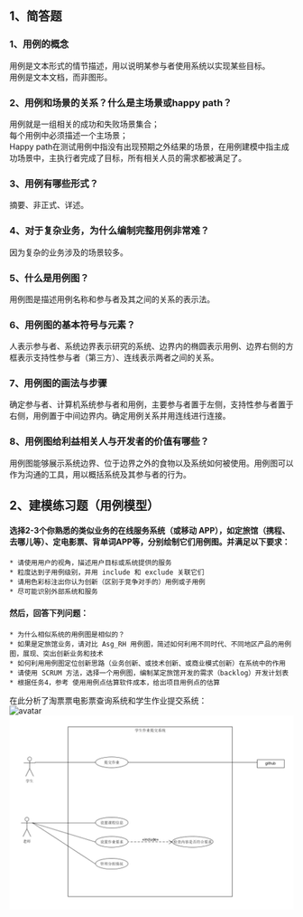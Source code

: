 ## 1、简答题  
### 1、用例的概念  
用例是文本形式的情节描述，用以说明某参与者使用系统以实现某些目标。  
用例是文本文档，而非图形。  
### 2、用例和场景的关系？什么是主场景或happy path？  
用例就是一组相关的成功和失败场景集合；  
每个用例中必须描述一个主场景；  
Happy path在测试用例中指没有出现预期之外结果的场景，在用例建模中指主成功场景中，主执行者完成了目标，所有相关人员的需求都被满足了。
### 3、用例有哪些形式？  
摘要、非正式、详述。
### 4、对于复杂业务，为什么编制完整用例非常难？  
因为复杂的业务涉及的场景较多。
### 5、什么是用例图？  
用例图是描述用例名称和参与者及其之间的关系的表示法。
### 6、用例图的基本符号与元素？  
人表示参与者、系统边界表示研究的系统、边界内的椭圆表示用例、边界右侧的方框表示支持性参与者（第三方）、连线表示两者之间的关系。
### 7、用例图的画法与步骤  
确定参与者、计算机系统参与者和用例，主要参与者置于左侧，支持性参与者置于右侧，用例置于中间边界内。确定用例关系并用连线进行连接。
### 8、用例图给利益相关人与开发者的价值有哪些？  
用例图能够展示系统边界、位于边界之外的食物以及系统如何被使用。用例图可以作为沟通的工具，用以概括系统及其参与者的行为。
## 2、建模练习题（用例模型）  
#### 选择2-3个你熟悉的类似业务的在线服务系统（或移动 APP），如定旅馆（携程、去哪儿等）、定电影票、背单词APP等，分别绘制它们用例图。并满足以下要求：   
    * 请使用用户的视角，描述用户目标或系统提供的服务
    * 粒度达到子用例级别，并用 include 和 exclude 关联它们
    * 请用色彩标注出你认为创新（区别于竞争对手的）用例或子用例
    * 尽可能识别外部系统和服务
#### 然后，回答下列问题： 
    * 为什么相似系统的用例图是相似的？
    * 如果是定旅馆业务，请对比 Asg_RH 用例图，简述如何利用不同时代、不同地区产品的用例图，展现、突出创新业务和技术
    * 如何利用用例图定位创新思路（业务创新、或技术创新、或商业模式创新）在系统中的作用
    * 请使用 SCRUM 方法，选择一个用例图，编制某定旅馆开发的需求（backlog）开发计划表
    * 根据任务4，参考 使用用例点估算软件成本，给出项目用例点的估算
在此分析了淘票票电影票查询系统和学生作业提交系统：  
![avatar](file_ticket.png)  
![avatar](stu_assign.png)  
